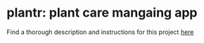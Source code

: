# plantr: plant care mangaing app
Find a thorough description and instructions for this project [here](https://github.com/christinamcmahon/plantr-frontend) 
